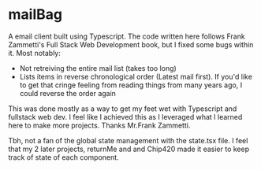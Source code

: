 # mailBag
A email client built using Typescript. The code written here follows Frank Zammetti's Full Stack Web Development book, but I fixed some bugs within it. Most notably:
- Not retreiving the entire mail list (takes too long)
- Lists items in reverse chronological order (Latest mail first). If you'd like to get that cringe feeling from reading things from many years ago, I could reverse the order again

This was done mostly as a way to get my feet wet with Typescript and fullstack web dev. I feel like I achieved this as I leveraged what I learned here to make more projects. Thanks Mr.Frank Zammetti.

Tbh, not a fan of the global state management with the state.tsx file. I feel that my 2 later projects, returnMe and and Chip420 made it easier to keep track of state of each component.
